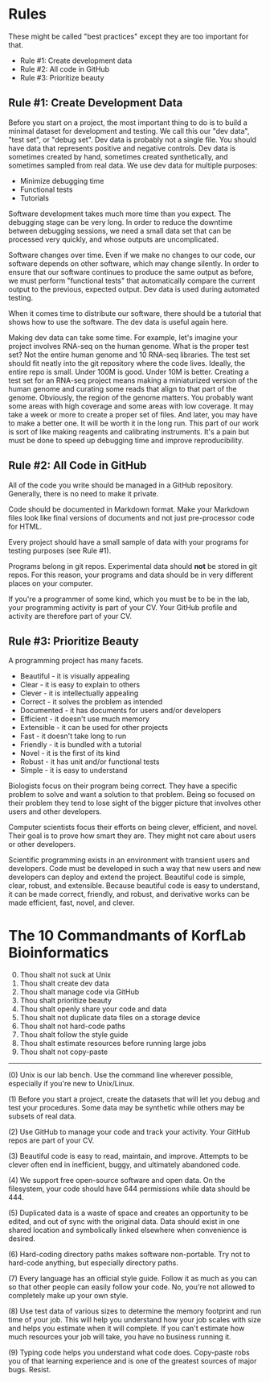 Rules
=====

These might be called "best practices" except they are too important for that.

+ Rule #1: Create development data
+ Rule #2: All code in GitHub
+ Rule #3: Prioritize beauty


Rule #1: Create Development Data
--------------------------------

Before you start on a project, the most important thing to do is to build a
minimal dataset for development and testing. We call this our "dev data", "test
set", or "debug set". Dev data is probably not a single file. You should have
data that represents positive and negative controls. Dev data is sometimes
created by hand, sometimes created synthetically, and sometimes sampled from
real data. We use dev data for multiple purposes:

+ Minimize debugging time
+ Functional tests
+ Tutorials

Software development takes much more time than you expect. The debugging stage
can be very long. In order to reduce the downtime between debugging sessions,
we need a small data set that can be processed very quickly, and whose outputs
are uncomplicated.

Software changes over time. Even if we make no changes to our code, our
software depends on other software, which may change silently. In order to
ensure that our software continues to produce the same output as before, we
must perform "functional tests" that automatically compare the current output
to the previous, expected output. Dev data is used during automated testing.

When it comes time to distribute our software, there should be a tutorial that
shows how to use the software. The dev data is useful again here.

Making dev data can take some time. For example, let's imagine your project
involves RNA-seq on the human genome. What is the proper test set? Not the
entire human genome and 10 RNA-seq libraries. The test set should fit neatly
into the git repository where the code lives. Ideally, the entire repo is
small. Under 100M is good. Under 10M is better. Creating a test set for an
RNA-seq project means making a miniaturized version of the human genome and
curating some reads that align to that part of the genome. Obviously, the
region of the genome matters. You probably want some areas with high coverage
and some areas with low coverage. It may take a week or more to create a proper
set of files. And later, you may have to make a better one. It will be worth it
in the long run. This part of our work is sort of like making reagents and
calibrating instruments. It's a pain but must be done to speed up debugging
time and improve reproducibility.


Rule #2: All Code in GitHub
---------------------------

All of the code you write should be managed in a GitHub repository. Generally,
there is no need to make it private.

Code should be documented in Markdown format. Make your Markdown files look
like final versions of documents and not just pre-processor code for HTML.

Every project should have a small sample of data with your programs for testing
purposes (see Rule #1).

Programs belong in git repos. Experimental data should **not** be stored in git
repos. For this reason, your programs and data should be in very different
places on your computer.

If you're a programmer of some kind, which you must be to be in the lab, your
programming activity is part of your CV. Your GitHub profile and activity are
therefore part of your CV.


Rule #3: Prioritize Beauty
--------------------------

A programming project has many facets.

+ Beautiful - it is visually appealing
+ Clear - it is easy to explain to others
+ Clever - it is intellectually appealing
+ Correct - it solves the problem as intended
+ Documented - it has documents for users and/or developers
+ Efficient - it doesn't use much memory
+ Extensible - it can be used for other projects
+ Fast - it doesn't take long to run
+ Friendly - it is bundled with a tutorial
+ Novel - it is the first of its kind
+ Robust - it has unit and/or functional tests
+ Simple - it is easy to understand

Biologists focus on their program being correct. They have a specific problem
to solve and want a solution to that problem. Being so focused on their problem
they tend to lose sight of the bigger picture that involves other users and
other developers.

Computer scientists focus their efforts on being clever, efficient, and novel.
Their goal is to prove how smart they are. They might not care about users or
other developers.

Scientific programming exists in an environment with transient users and
developers. Code must be developed in such a way that new users and new
developers can deploy and extend the project. Beautiful code is simple, clear,
robust, and extensible. Because beautiful code is easy to understand, it can be
made correct, friendly, and robust, and derivative works can be made efficient,
fast, novel, and clever.


The 10 Commandmants of KorfLab Bioinformatics
=============================================

0. Thou shalt not suck at Unix
1. Thou shalt create dev data
2. Thou shalt manage code via GitHub
3. Thou shalt prioritize beauty
4. Thou shalt openly share your code and data
5. Thou shalt not duplicate data files on a storage device
6. Thou shalt not hard-code paths
7. Thou shalt follow the style guide
8. Thou shalt estimate resources before running large jobs
9. Thou shalt not copy-paste

----

(0) Unix is our lab bench. Use the command line wherever possible, especially
if you're new to Unix/Linux.

(1) Before you start a project, create the datasets that will let you debug and
test your procedures. Some data may be synthetic while others may be subsets of
real data.

(2) Use GitHub to manage your code and track your activity. Your GitHub repos
are part of your CV.

(3) Beautiful code is easy to read, maintain, and improve. Attempts to be
clever often end in inefficient, buggy, and ultimately abandoned code.

(4) We support free open-source software and open data. On the filesystem, your
code should have 644 permissions while data should be 444.

(5) Duplicated data is a waste of space and creates an opportunity to be
edited, and out of sync with the original data. Data should exist in one shared
location and symbolically linked elsewhere when convenience is desired.

(6) Hard-coding directory paths makes software non-portable. Try not to
hard-code anything, but especially directory paths.

(7) Every language has an official style guide. Follow it as much as you can so
that other people can easily follow your code. No, you're not allowed to
completely make up your own style.

(8) Use test data of various sizes to determine the memory footprint and run
time of your job. This will help you understand how your job scales with size
and helps you estimate when it will complete. If you can't estimate how much
resources your job will take, you have no business running it.

(9) Typing code helps you understand what code does. Copy-paste robs you of
that learning experience and is one of the greatest sources of major bugs.
Resist.
